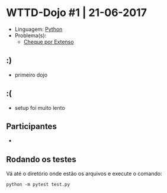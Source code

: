 # WTTD-Dojo #1 | 21-06-2017

- Linguagem: [Python](http://www.python.org/)
- Problema(s):
    - [Cheque por Extenso](http://dojopuzzles.com/problemas/exibe/cheque-por-extenso/)


## :)

- primeiro dojo 

## :(

  - setup foi muito lento


## Participantes

- 

## Rodando os testes

Vá até o diretório onde estão os arquivos e execute o comando:

    python -m pytest test.py
